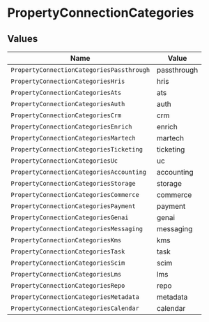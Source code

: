 # PropertyConnectionCategories


## Values

| Name                                      | Value                                     |
| ----------------------------------------- | ----------------------------------------- |
| `PropertyConnectionCategoriesPassthrough` | passthrough                               |
| `PropertyConnectionCategoriesHris`        | hris                                      |
| `PropertyConnectionCategoriesAts`         | ats                                       |
| `PropertyConnectionCategoriesAuth`        | auth                                      |
| `PropertyConnectionCategoriesCrm`         | crm                                       |
| `PropertyConnectionCategoriesEnrich`      | enrich                                    |
| `PropertyConnectionCategoriesMartech`     | martech                                   |
| `PropertyConnectionCategoriesTicketing`   | ticketing                                 |
| `PropertyConnectionCategoriesUc`          | uc                                        |
| `PropertyConnectionCategoriesAccounting`  | accounting                                |
| `PropertyConnectionCategoriesStorage`     | storage                                   |
| `PropertyConnectionCategoriesCommerce`    | commerce                                  |
| `PropertyConnectionCategoriesPayment`     | payment                                   |
| `PropertyConnectionCategoriesGenai`       | genai                                     |
| `PropertyConnectionCategoriesMessaging`   | messaging                                 |
| `PropertyConnectionCategoriesKms`         | kms                                       |
| `PropertyConnectionCategoriesTask`        | task                                      |
| `PropertyConnectionCategoriesScim`        | scim                                      |
| `PropertyConnectionCategoriesLms`         | lms                                       |
| `PropertyConnectionCategoriesRepo`        | repo                                      |
| `PropertyConnectionCategoriesMetadata`    | metadata                                  |
| `PropertyConnectionCategoriesCalendar`    | calendar                                  |